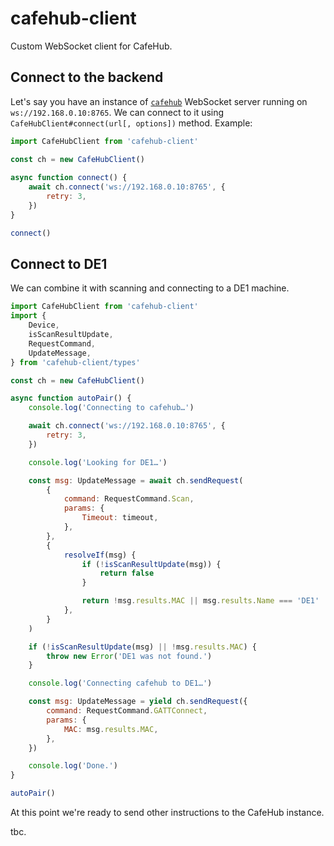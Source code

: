 # cafehub-client

Custom WebSocket client for CafeHub.

## Connect to the backend

Let's say you have an instance of [`cafehub`](https://github.com/rheasman/cafehub) WebSocket server running on `ws://192.168.0.10:8765`. We can connect to it using `CafeHubClient#connect(url[, options])` method. Example:

```js
import CafeHubClient from 'cafehub-client'

const ch = new CafeHubClient()
​
async function connect() {
    await ch.connect('ws://192.168.0.10:8765', {
        retry: 3,
    })
}

connect()
```

## Connect to DE1

We can combine it with scanning and connecting to a DE1 machine.

```js
import CafeHubClient from 'cafehub-client'
import {
    Device,
    isScanResultUpdate,
    RequestCommand,
    UpdateMessage,
} from 'cafehub-client/types'

const ch = new CafeHubClient()

async function autoPair() {
    console.log('Connecting to cafehub…')

    await ch.connect('ws://192.168.0.10:8765', {
        retry: 3,
    })

    console.log('Looking for DE1…')

    const msg: UpdateMessage = await ch.sendRequest(
        {
            command: RequestCommand.Scan,
            params: {
                Timeout: timeout,
            },
        },
        {
            resolveIf(msg) {
                if (!isScanResultUpdate(msg)) {
                    return false
                }

                return !msg.results.MAC || msg.results.Name === 'DE1'
            },
        }
    )

    if (!isScanResultUpdate(msg) || !msg.results.MAC) {
        throw new Error('DE1 was not found.')
    }

    console.log('Connecting cafehub to DE1…')

    const msg: UpdateMessage = yield ch.sendRequest({
        command: RequestCommand.GATTConnect,
        params: {
            MAC: msg.results.MAC,
        },
    })

    console.log('Done.')
}

autoPair()
```

At this point we're ready to send other instructions to the CafeHub instance.

tbc.
